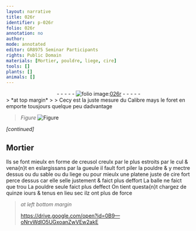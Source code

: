 ```yaml
---
layout: narrative
title: 026r
identifier: p-026r
folio: 026r
annotation: no
author:
mode: annotated
editor: GR8975 Seminar Participants
rights: Public Domain
materials: [Mortier, pouldre, liege, cire]
tools: []
plants: []
animals: []
---
```


<div class="folio" align="center">- - - - - <a href="http://gallica.bnf.fr/ark:/12148/btv1b10500001g/f57.item" target="_blank"><img src="https://cu-mkp.github.io/2017-workshop-edition/assets/photo-icon.png" alt="folio image: " style="display:inline-block; margin-bottom:-3px;"/>026r</a> - - - - - </div>    
> *at top margin*
> 
>   Cecy est la juste mesure du Calibre mays le foret en emporte tousjours quelque peu dadvantage
 
> *Figure*
> <a href="https://drive.google.com/open?id=0B9-oNrvWdlO5SHVaaE9oQjRySlE" target="_blank"><img src="https://cu-mkp.github.io/GR8975-edition/assets/photo-icon.png" alt="Figure" style="display:inline-block; margin-bottom:-3px;"/></a>
 
*[continued]*
    

## <span class="m">Mortier</span>

 
Ils se font mieulx en forme de creusol creulx par le plus estroits par le cul & vena{n}t en eslargissans par la gueule il fault fort piler la <span class="m">pouldre</span> & y mectre dessus ou du sable ou du <span class="m">liege</span> ou pour mieulx une platene juste de <span class="m">cire</span> fort perce dessus car elle selle justement & faict plus deffort La balle ne faict que trou La <span class="m">pouldre</span> seule faict plus deffect On tient questa{n}t chargez de quinze <span class="tmp">iours</span> & tenus en <span class="env">lieu sec</span> ilz ont plus de force
 
> *at left bottom margin*
> 
>    https://drive.google.com/open?id=0B9—oNrvWdlO5UGxoanZwVEw2akE 
 
